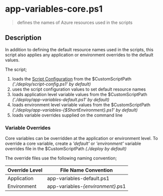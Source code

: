 # app-variables-core.ps1

> defines the names of Azure resources used in the scripts

## Description

In addition to defining the default resource names used in the scripts, this script also applies any application or environment overrides to the default values.

The script;

1. loads the [Script Configuration](script-configuration.md) from the \$CustomScriptPath _('./deploy/script-config.ps1' by default)_
2. uses the script configuration values to set default resource names
3. loads application level variable values from the \$CustomScriptPath _('./deploy/app-variables-default.ps1' by default)_
4. loads environment level variable values from the \$CustomScriptPath _('./deploy/app-variables-{\$ShortEnvironment}.ps1' by default)_
5. loads variable overrides supplied on the command line

### Variable Overrides

Core variables can be overridden at the application or environment level.  To override a core variable, create a _'default'_ or _'environment'_ variable overrides file in the \$CustomScriptPath _(./deploy by default)_

The override files use the following naming convention;

| Override Level | File Name Convention              |
| -------------- | --------------------------------- |
| Application    | app-variables-default.ps1         |
| Environment    | app-variables-_{environment}_.ps1 |
